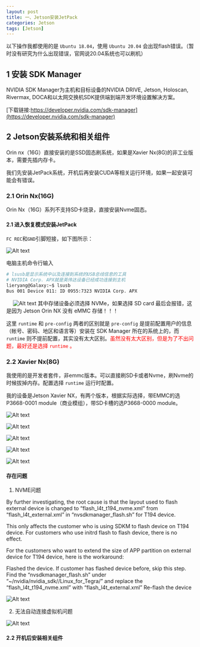 ```yaml
---
layout: post
title: 一、Jetson安装JetPack
categories: Jetson
tags: [Jetson]
---
```


以下操作我都使用的是 `Ubuntu 18.04`，使用 `Ubuntu 20.04` 会出现flash错误。（暂时没有研究为什么出现错误，官网说20.04系统也可以刷机）

## 1 安装 SDK Manager

NVIDIA SDK Manager为主机和目标设备的NVIDIA DRIVE, Jetson, Holoscan, Rivermax, DOCA和以太网交换机SDK提供端到端开发环境设置解决方案。

[下载链接:https://developer.nvidia.com/sdk-manager](https://developer.nvidia.com/sdk-manager)

## 2 Jetson安装系统和相关组件

Orin nx（16G）直接安装的是SSD固态刷系统，如果是Xavier Nx(8G)的非工业版本，需要先插内存卡。

我们先安装JetPack系统，开机后再安装CUDA等相关运行环境，如果一起安装可能会有错误。

### 2.1 Orin Nx(16G)

Orin Nx（16G）系列不支持SD卡烧录，直接安装Nvme固态。

#### 2.1 进入恢复模式安装JetPack

`FC REC`和`GND`引脚短接，如下图所示：

![Alt text](/assets/Jetson/01_JetPackInstall/短接恢复引脚.png)

电脑主机命令行输入

```sh
# lsusb是显示系统中以及连接到系统的USB总线信息的工具
# NVIDIA Corp. APX就是英伟达设备已经成功连接到主机
lieryang@Galaxy:~$ lsusb
Bus 001 Device 011: ID 0955:7323 NVIDIA Corp. APX
```
&emsp;
![Alt text](/assets/Jetson/01_JetPackInstall/OrinNx系统烧录.png)
其中存储设备必须选择 NVMe，如果选择 SD card 最后会报错，这是因为 Jetson Orin NX 没有 eMMC 存储！！！

这里 `runtime` 和 `pre-config` 两者的区别就是 `pre-config` 是提前配置用户的信息（帐号、密码、地区和语言等）安装在 SDK Manager 所在的系统上的，而 `runtime` 则不提前配置，其实没有太大区别。<span style="color:red;">虽然没有太大区别，但是为了不出问题，最好还是选择 `runtime` 。

### 2.2 Xavier Nx(8G)

我使用的是开发者套件，非emmc版本。可以直接刷SD卡或者Nvme，刷Nvme的时候拔掉内存。配置选择 `runtime` 运行时配置。

我的设备是Jetson Xavier NX，有两个版本，根据实际选择，带EMMC的选P3668-0001 module（商业模组），带SD卡槽的选P3668-0000 module。

![Alt text](/assets/Jetson/01_JetPackInstall/image.png)

![Alt text](/assets/Jetson/01_JetPackInstall/image-1.png)

![Alt text](/assets/Jetson/01_JetPackInstall/image-2.png)

![Alt text](/assets/Jetson/01_JetPackInstall/image-3.png)

![Alt text](/assets/Jetson/01_JetPackInstall/image-4.png)

#### 存在问题

1. NVME问题

By further investigating, the root cause is that the layout used to flash external device is changed to “flash_l4t_t194_nvme.xml” from “flash_l4t_external.xml” in “nvsdkmanager_flash.sh” for T194 device.

This only affects the customer who is using SDKM to flash device on T194 device. For customers who use initrd flash to flash device, there is no effect.

For the customers who want to extend the size of APP partition on external device for T194 device, here is the workaround:

Flashed the device. If customer has flashed device before, skip this step.
Find the “nvsdkmanager_flash.sh” under “~/nvidia/nvidia_sdk//Linux_for_Tegra/” and replace the “flash_l4t_t194_nvme.xml” with “flash_l4t_external.xml”
Re-flash the device

![Alt text](/assets/Jetson/01_JetPackInstall/image-5.png)

2. 无法自动连接虚拟机问题

![Alt text](/assets/Jetson/01_JetPackInstall/image-6.png)

#### 2.2 开机后安装相关组件

